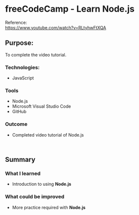 # freeCodeCamp - Learn Node.js 

Reference:
<br/>
https://www.youtube.com/watch?v=RLtyhwFtXQA


## Purpose: 
To complete the video tutorial. 


### Technologies: 
* JavaScript

### Tools
* Node.js
* Microsoft Visual Studio Code
* GitHub


### Outcome
* Completed video tutorial of Node.js 

<br />


## Summary

### What I learned
* Introduction to using **Node.js** 


### What could be improved
* More practice required with **Node.js** 



